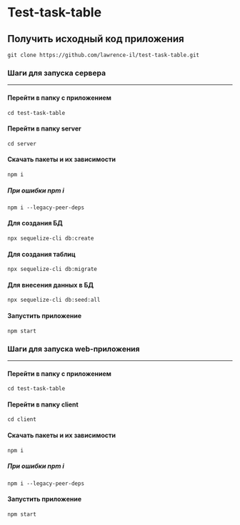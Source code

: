 # Test-task-table

## Получить исходный код приложения
`git clone https://github.com/lawrence-il/test-task-table.git`

### Шаги для запуска сервера
---
#### Перейти в папку с приложением
`cd test-task-table`
#### Перейти в папку server
`cd server`
#### Скачать пакеты и их зависимости
`npm i`
##### При ошибки npm i
`npm i --legacy-peer-deps`
#### Для создания БД
`npx sequelize-cli db:create`
#### Для создания таблиц
`npx sequelize-cli db:migrate`
#### Для внесения данных в БД
`npx sequelize-cli db:seed:all`
#### Запустить приложение
`npm start`


### Шаги для запуска web-приложения
---
#### Перейти в папку с приложением
`cd test-task-table`
#### Перейти в папку client
`cd client`
#### Скачать пакеты и их зависимости
`npm i`
##### При ошибки npm i
`npm i --legacy-peer-deps`
#### Запустить приложение
`npm start`
